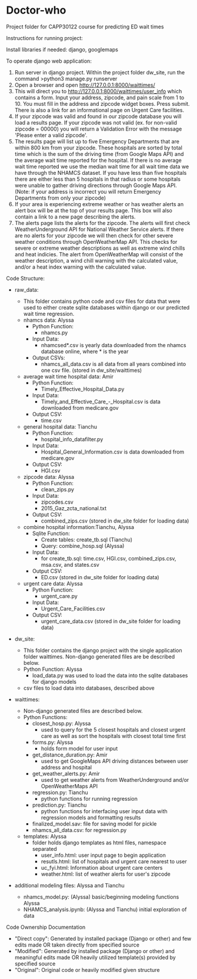 # Doctor-who
Project folder for CAPP30122 course for predicting ED wait times

Instructions for running project:

Install libraries if needed: django, googlemaps

To operate django web application:
1. Run server in django project. Within the project folder dw_site, run the command >python3 manage.py runserver
2. Open a browser and open http://127.0.0.1:8000/waittimes/
3. This will direct you to http://127.0.0.1:8000/waittimes/user_info which contains a form. Input your address, zipcode, and pain scale from 1 to 10. You must fill in the address and zipcode widget boxes. Press submit. There is also a link for an informational page on Urgent Care facilities.
4. If your zipcode was valid and found in our zipcode database you will load a results page. If your zipcode was not valid (ex. for non-valid zipcode = 00000) you will return a Validation Error with the message 'Please enter a valid zipcode'.
5. The results page will list up to five Emergency Departments that are within 800 km from your zipcode. These hospitals are sorted by total time which is the sum of the driving time (from Google Maps API) and the average wait time reported for the hospital. If there is no average wait time reported we use the median wait time for all wait time data we have through the NHAMCS dataset. If you have less than five hospitals there are either less than 5 hospitals in that radius or some hospitals were unable to gather driving directions through Google Maps API. (Note: if your address is incorrect you will return Emergency Departments from only your zipcode)
6. If your area is experiencing extreme weather or has weather alerts an alert box will be at the top of your results page. This box will also contain a link to a new page describing the alerts. 
7. The alerts page lists the alerts for the zipcode. The alerts will first check WeatherUnderground API for National Weather Service alerts. If there are no alerts for your zipcode we will then check for other severe weather conditions through OpenWeatherMap API. This checks for severe or extreme weather descriptions as well as extreme wind chills and heat indicies. The alert from OpenWeatherMap will consist of the weather description, a wind chill warning with the calculated value, and/or a heat index warning with the calculated value. 


Code Structure:
- raw_data: 
    - This folder contains python code and csv files for data that were used to either create sqlite databases within django or our predicted wait time regression.
    - nhamcs data: Alyssa
        - Python Function:
            - nhamcs.py
        - Input Data:
            - nhamcsed*.csv is yearly data downloaded from the nhamcs database online, where * is the year
        - Output CSVs:
            - nhamcs_all_data.csv is all data from all years combined into one csv file. (stored in dw_site/waittimes) 
    - average wait time hospital data: Amir
        - Python Function:
            - Timely_Effective_Hospital_Data.py
        - Input Data:
            - Timely_and_Effective_Care_-_Hospital.csv is data downloaded from medicare.gov
        - Output CSV:
            - time.csv
    - general hospital data: Tianchu
        - Python Function:
            - hospital_info_datafilter.py
        - Input Data:
            - Hospital_General_Information.csv is data downloaded from medicare.gov
        - Output CSV:
            - HGI.csv
    - zipcode data: Alyssa
        - Python Function:
            - clean_zips.py
        - Input Data:
            - zipcodes.csv
            - 2015_Gaz_zcta_national.txt
        - Output CSV:
            - combined_zips.csv (stored in dw_site folder for loading data)
    - combine hospital information:Tianchu, Alyssa
        - Sqlite Function:
            - Create tables: create_tb.sql (Tianchu)
            - Query: combine_hosp.sql (Alyssa)
        - Input Data:
            - for create_tb.sql: time.csv, HGI.csv, combined_zips.csv, msa.csv, and states.csv
        - Output CSV:
            - ED.csv (stored in dw_site folder for loading data)
    - urgent care data: Alyssa
        - Python Function:
            - urgent_care.py
        - Input Data:
            - Urgent_Care_Facilities.csv
        - Output CSV:
            - urgent_care_data.csv (stored in dw_site folder for loading data)

- dw_site:
    - This folder contains the django project with the single application folder waittimes. Non-django generated files are be described below.
    - Python Function: Alyssa
        - load_data.py was used to load the data into the sqlite databases for django models
    - csv files to load data into databases, described above
- waittimes:
    - Non-django generated files are described below.
    - Python Functions:
        - closest_hosp.py: Alyssa
            - used to query for the 5 closest hospitals and closest urgent care as well as sort the hospitals with closest total time first
        - forms.py: Alyssa
            - holds form model for user input
        - get_distance_duration.py: Amir
            - used to get GoogleMaps API driving distances between user address and hospital
        - get_weather_alerts.py: Amir
            - used to get weather alerts from WeatherUnderground and/or OpenWeatherMaps API
        - regression.py: Tianchu
            - python functions for running regression
        - prediction.py: Tianchu
            - python functions for interfacing user input data with regression models and formatting results
        - finalized_model.sav: file for saving model for pickle
        - nhamcs_all_data.csv: for regression.py
    - templates: Alyssa
        - folder holds django templates as html files, namespace separated
            - user_info.html: user input page to begin application
            - resutls.html: list of hospitals and urgent care nearest to user
            - uc_fyi.html: Information about urgent care centers
            - weather.html: list of weather alerts for user's zipcode
- additional modeling files: Alyssa and Tianchu
    - nhamcs_model.py: (Alyssa) basic/beginning modeling functions Alyssa 
    - NHAMCS_analysis.ipynb: (Alyssa and Tianchu) initial exploration of data

Code Ownership Documentation
- "Direct copy": Generated by installed package (Django or other) and few edits made OR taken directly from specified source                                            
- "Modified": Generated by installed package (Django or other) and meaningful edits made OR heavily utilized template(s) provided by specified source
- "Original": Original code or heavily modified given structure    


